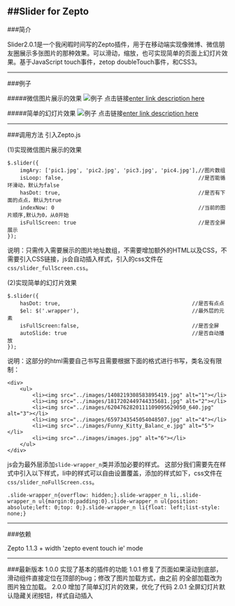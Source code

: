 ##Slider for Zepto
--------------------------------------------

###简介

 Slider2.0.1是一个我闲暇时间写的Zepto插件，用于在移动端实现像微博、微信朋友圈展示多张图片的那种效果。可以滑动，缩放，也可实现简单的页面上幻灯片效果。基于JavaScript touch事件，zetop doubleTouch事件，和CSS3。

 ----------------------------------------------
###例子

#####微信图片展示的效果
![例子](http://test.wzlian.me/slider/images/1.png)
点击链接[enter link description here](http://test.wzlian.me/slider/demo/demo1.html)

#####简单的幻灯片效果
![例子](http://test.wzlian.me/slider/images/2.png)
点击链接[enter link description here](http://test.wzlian.me/slider/demo/demo2.html)

-------------------------------------------
###调用方法
引入Zepto.js

(1)实现微信图片展示的效果
```
$.slider({
	imgAry: ['pic1.jpg', 'pic2.jpg', 'pic3.jpg', 'pic4.jpg'],//图片数组
	isLoop:	false,                                           //是否能循环滑动，默认为false
	hasDot: true,                                            //是否有下面的点点，默认为true
	indexNow: 0                                              //当前的图片顺序,默认为0，从0开始
	isFullScreen: true                                       //是否全屏展示
});
```
说明：只需传入需要展示的图片地址数组，不需要增加额外的HTML以及CSS，不需要引入CSS链接，js会自动插入样式，引入的css文件在`css/slider_fullScreen.css`。

(2)实现简单的幻灯片效果

```
$.slider({
	hasDot: true,                                          //是否有点点
	$el: $('.wrapper'),                                    //最外层的元素
	isFullScreen:false,                                    //是否全屏
	autoSlide: true                                        //是否自动播放
});
```
说明：这部分的html需要自己书写且需要根据下面的格式进行书写，类名没有限制：
```
<div>
	<ul>
		<li><img src="../images/1408219308583895419.jpg" alt="1"></li>
		<li><img src="../images/1817202449744335681.jpg" alt="2"></li>
		<li><img src="../images/6204762820111109095629050_640.jpg" alt="3"></li>
		<li><img src="../images/6597343545054048507.jpg" alt="4"></li>
		<li><img src="../images/Funny_Kitty_Balanc_e.jpg" alt="5"></li>
		<li><img src="../images/images.jpg" alt="6"></li>
	</ul>
</div>

```
js会为最外层添加```slide-wrapper_n```类并添加必要的样式。
这部分我们需要先在样式中引入以下样式，li中的样式可以自由设置覆盖，添加的样式如下，css文件在`css/slider_noFullScreen.css`。

```
.slide-wrapper_n{overflow: hidden;}.slide-wrapper_n li,.slide-wrapper_n ul{margin:0;padding:0}.slide-wrapper_n ul{position: absolute;left: 0;top: 0;}.slide-wrapper_n li{float: left;list-style: none;}
```

-------------------------------------------
###依赖

Zepto 1.1.3 + 
width 'zepto event touch ie' mode  

-------------------------------------------
###最新版本
  1.0.0  实现了基本的插件的功能
  1.0.1  修复了页面如果滚动到底部，滑动组件直接定位在顶部的bug；修改了图片加载方式，由之前
  的全部加载改为图片独立加载。
  2.0.0  增加了简单幻灯片的效果，优化了代码
  2.0.1  全屏幻灯片默认隐藏关闭按钮，样式自动插入